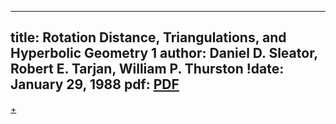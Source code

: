 
---
title: Rotation Distance, Triangulations, and Hyperbolic Geometry 1
author: Daniel D. Sleator, Robert E. Tarjan, William P. Thurston
!date: January 29, 1988
pdf: [PDF](https://www.cs.cmu.edu/~sleator/papers/rotation-distance.pdf)
---

[](/mille-plateaux/rotation-distance-0.md#:embed)
[+](/mille-plateaux/rotation-distance-1.md#:embed)

